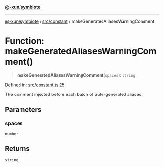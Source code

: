 [**@-xun/symbiote**](../../../README.md)

***

[@-xun/symbiote](../../../README.md) / [src/constant](../README.md) / makeGeneratedAliasesWarningComment

# Function: makeGeneratedAliasesWarningComment()

> **makeGeneratedAliasesWarningComment**(`spaces`): `string`

Defined in: [src/constant.ts:25](https://github.com/Xunnamius/symbiote/blob/c3eb624b24481297d928007f103c9d2138e49cb7/src/constant.ts#L25)

The comment injected before each batch of auto-generated aliases.

## Parameters

### spaces

`number`

## Returns

`string`
